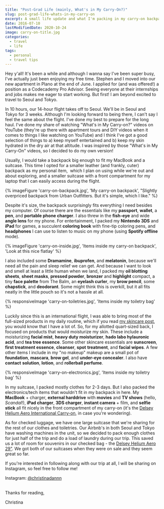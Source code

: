 ```yaml
---
title: "Post-Grad Life (mainly, What's in My Carry-On?)"
slug: post-grad-life-whats-in-my-carry-on
excerpt: A small life update and what I'm packing in my carry-on backpack on our trip to Seoul and Tokyo.
date: 2016-07-10
lastModifiedDate: 2020-10-24
image: carry-on-title.jpg
categories:
  - travel
  - life
tags:
  - personal
  - travel tips
---
```


Hey y'all! It's been a while and although I wanna say I've been super busy, I've actually just been enjoying my free time. Stephen and I moved into our new apartment in Plano at the end of June. I applied for (and was offered!) a position as a Codecademy Pro Advisor. Seeing everyone at their internships and jobs makes me eager to start working. But first! I am beyond excited to travel to Seoul and Tokyo.

In 10 hours, our 14-hour flight takes off to Seoul. We'll be in Seoul and Tokyo for 3 weeks. Although I'm looking forward to being there, I can't say I feel the same about the flight. I've done my best to prepare for the long haul. I've done my share of watching "What's in My Carry-on?" videos on YouTube (they're up there with apartment tours and DIY videos when it comes to things I like watching on YouTube) and I think I've got a good selection of things to a) keep myself entertained and b) keep my skin hydrated in the dry air at that altitude. I was inspired by those "What's in My Carry-On" videos, so I decided to do my own version!

Usually, I would take a backpack big enough to fit my MacBook and a suitcase. This time I opted for a smaller leather (and frankly, cuter) backpack as my personal item,  which I plan on using while we're out and about exploring, and a smaller suitcase with a front compartment for my laptop that I can easily access during the flight.

{% imageFigure 'carry-on-backpack.jpg', 'My carry-on backpack', "Slightly overpriced backpack from Urban Outfitters. But it's simple, which I like." %}

Despite it's size, the backpack surprisingly fits everything I need besides my computer. Of course there are the essentials like my **passport**, **wallet**, a **pen**, and **portable phone charger**. I also threw in the **fish-eye** and wide **angle lens** for my phone. For entertainment, I packed my **Nintendo** **3DS** and **iPad** for games, a succulent **coloring book** with fine-tip coloring pens, and **headphones** I can use to listen to music on my phone (using **Spotify offline** mode).

{% imageFigure 'carry-on-inside.jpg', 'Items inside my carry-on backpack', 'Look at this nice flatlay' %}

I also included some **Dramamine**, **ibuprofen**, and **melatonin**, because we'll need all the pain and sleep relief we can get. And because I want to look and smell at least a little human when we land, I packed my **oil blotting sheets**, **sheet masks**, **pressed powder**, **bronzer** and **highlight** compact, a tiny **face palette** from The Balm, an **eyelash curler**, my **brow pencil**, some **chapstick**, and **deodorant**. Some might think this is overkill, but it all fits neatly in the little pouch so it's not a hassle at all.

{% responsiveImage 'carry-on-toiletries.jpg', 'Items inside my toiletry bag' %}

Luckily since this is an international flight, I was able to bring most of the full-sized products in my daily routine, which if you read [my skincare post](http://christinadan.com/all-about-skincare-ft-asian-beauty-products/), you would know that I have a lot of. So, for my allotted quart-sized back, I focused on products that would moisturize my skin. These include a moisturizing **facial mist**, **heavy duty moisturizer**, **hado labo hylauronic acid**, and **tea tree essence**. Some other skincare essentials are **sunscreen**, **first treatment essence**, **cleanser**, **spot** **treatment**, and **facial wipes**. A few other items I include in my "no makeup" makeup are a small pot of **foundation**, **mascara**, **brow gel**, and **under-eye concealer**. I also have **contact** **solution**, **lotion**, and **rollerball perfume**.

{% responsiveImage 'carry-on-electronics.jpg', 'Items inside my toiletry bag' %}

In my suitcase, I packed mostly clothes for 2-3 days. But I also packed the electronics/tech items that wouldn't fit in my backpack in here. My **MacBook** + charger, **external harddrive** with **movies** and **TV shows** (hello, _Scandal_!), **iPad charger**, **3DS charger**, **instant camera** + film, and **selfie stick** all fit nicely in the front compartment of my carry-on (it's the [Delsey Helium Aero International Carry-on](https://www.amazon.com/Luggage-International-Expandable-Spinner-Trolley/dp/B00BXDPEOU), in case you're wondering).

As for checked luggage, we have one large suitcase that we're sharing for the rest of our clothes and toiletries. Our Airbnb's in both Seoul and Tokyo have washing machines in the unit, so we decided to pack enough clothes for just half of the trip and do a load of laundry during our trip. This saved us a lot of room for souvenirs in our checked bag - the [Delsey Helium Aero 29"](https://www.amazon.com/Delsey-Luggage-Expandable-Spinner-Trolley/dp/B008PSWWPU/ref=sr_1_1?s=apparel&ie=UTF8&qid=1468131005&sr=1-1&nodeID=7141123011&keywords=delsey+aero+29). We got both of our suitcases when they were on sale and they seem great so far.

If you're interested in following along with our trip at all, I will be sharing on Instagram, so feel free to follow me!

Instagram: [@christinadannn](https://instagram.com/christinadannn)

\
Thanks for reading,

Christina
